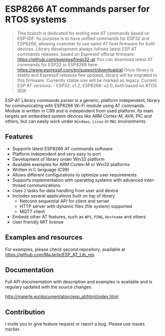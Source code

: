 # ESP8266 AT commands parser for RTOS systems

> This branch is dedicated for testing new AT commands based on ESP-IDF. Its purpose is to have unified commands for ESP32 and ESP8266, allowing customer to use same AT host firmware for both devices.
> Library development always follows latest ESP AT commands releases, based on Espressif official firmware: https://github.com/espressif/esp32-at
> You can download latest AT commands for ESP32 or ESP8266 here: https://www.espressif.com/en/support/download/at
> Once library is stable and Espressif releases few updates, library will be migrated to this firmware. Currently stable one will be marked as legacy.
> Current ESP AT versions: - ESP32: v1.2, ESP8266: v2.0, both based on RTOS SDK

ESP-AT Library commands parser is a generic, platform independent, library for communicating with ESP8266 Wi-Fi module using AT commands. Module is written in C99 and is independent from used platform. Its main targets are embedded system devices like ARM Cortex-M, AVR, PIC and others, but can easily work under `Windows`, `Linux` or `MAC` environments.

## Features

- Supports latest ESP8266 AT commands software
- Platform independent and very easy to port
- Development of library under Win32 platform
- Available examples for ARM Cortex-M or Win32 platforms
- Written in C language (C99)
- Allows different configurations to optimize user requirements
- Supports implementation with operating systems with advanced inter-thread communications
- Uses `2` tasks for data handling from user and device
- Includes several applications built on top of library
  - Netconn sequential API for client and server
  - HTTP server with dynamic files (file system) supported
  - MQTT client
- Embeds other AT features, such as `WPS`, `PING`, `Hostname` and others
- User friendly MIT license

## Examples and resources

For examples, please check second repository, available at https://github.com/MaJerle/ESP_AT_Lib_res

## Documentation

Full API documentation with description and examples is available and is regulary updated with the source changes

http://majerle.eu/documentation/esp_at/html/index.html

## Contribution

I invite you to give feature request or report a bug. Please use issues tracker.
